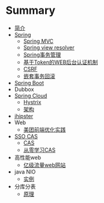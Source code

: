 # Summary

* [ 简介](README.md)
* [Spring](spring.md)
  * [Spring MVC](spring/spring-mvc.md)
  * [Spring view resolver](spring/spring-view-resolver.md)
  * [Spring事务管理](spring/springshi-wu-guan-li.md)
  * [基于Token的WEB后台认证机制](spring/asfsadf.md)
  * [CSRF](spring/csrf.md)
  * [嵌套事务回滚](spring/qian-tao-shi-wu-hui-gun.md)
* [Spring Boot](spring-boot.md)
* Dubbox
* [Spring Cloud](spring-cloud.md)
  * [Hystrix](hystrix.md)
  * [架构](jia-gou.md)
* [jhipster](jhipster.md)
* Web
  * [美团前端优化实践](mei-tuan-qian-duan-you-hua-shi-jian.md)
* [SSO CAS](sso-cas.md)
  * [CAS](sso-cas/cas.md)
  * [从零学习CAS](sso-cas/cong-ling-xue-xi-cas.md)
* 高性能web
  * [亿级流量web网站](yi-ji-liu-liang-web-wang-zhan.md)
* java NIO
  * [实例](shi-li.md)
* 分库分表
  * [原理](yuan-li.md)

